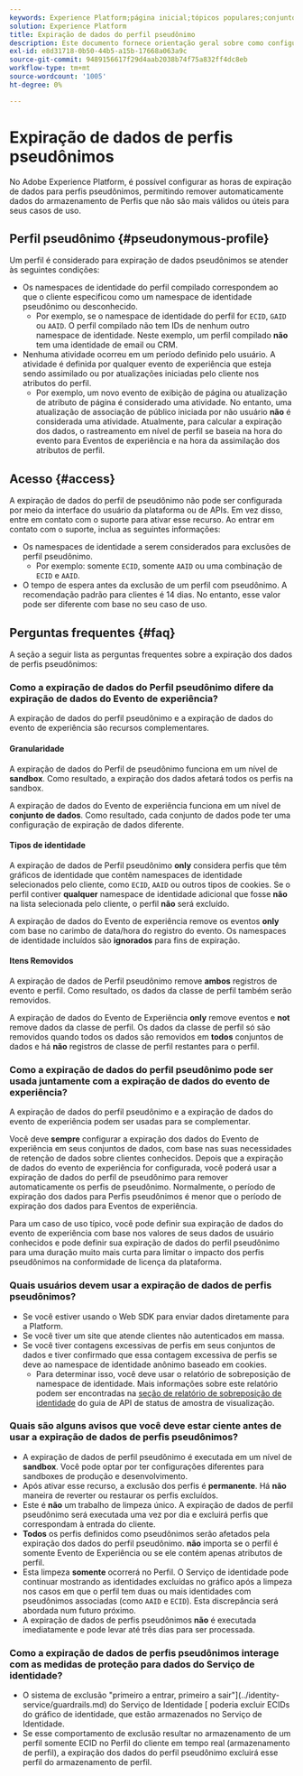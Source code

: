 ```yaml
---
keywords: Experience Platform;página inicial;tópicos populares;conjunto de dados;conjunto de dados;tempo de vida;ttl;tempo de vida;pseudônimo;perfis pseudônimos;expiração de dados;expiração;
solution: Experience Platform
title: Expiração de dados do perfil pseudônimo
description: Este documento fornece orientação geral sobre como configurar a expiração de dados para Perfis pseudônimos no Adobe Experience Platform.
exl-id: e8d31718-0b50-44b5-a15b-17668a063a9c
source-git-commit: 9489156617f29d4aab2038b74f75a832ff4dc8eb
workflow-type: tm+mt
source-wordcount: '1005'
ht-degree: 0%

---
```


# Expiração de dados de perfis pseudônimos

No Adobe Experience Platform, é possível configurar as horas de expiração de dados para perfis pseudônimos, permitindo remover automaticamente dados do armazenamento de Perfis que não são mais válidos ou úteis para seus casos de uso.

## Perfil pseudônimo {#pseudonymous-profile}

Um perfil é considerado para expiração de dados pseudônimos se atender às seguintes condições:

- Os namespaces de identidade do perfil compilado correspondem ao que o cliente especificou como um namespace de identidade pseudônimo ou desconhecido.
   - Por exemplo, se o namespace de identidade do perfil for `ECID`, `GAID` ou `AAID`. O perfil compilado não tem IDs de nenhum outro namespace de identidade. Neste exemplo, um perfil compilado **não** tem uma identidade de email ou CRM.
- Nenhuma atividade ocorreu em um período definido pelo usuário. A atividade é definida por qualquer evento de experiência que esteja sendo assimilado ou por atualizações iniciadas pelo cliente nos atributos do perfil.
   - Por exemplo, um novo evento de exibição de página ou atualização de atributo de página é considerado uma atividade. No entanto, uma atualização de associação de público iniciada por não usuário **não** é considerada uma atividade. Atualmente, para calcular a expiração dos dados, o rastreamento em nível de perfil se baseia na hora do evento para Eventos de experiência e na hora da assimilação dos atributos de perfil.

## Acesso {#access}

A expiração de dados do perfil de pseudônimo não pode ser configurada por meio da interface do usuário da plataforma ou de APIs. Em vez disso, entre em contato com o suporte para ativar esse recurso. Ao entrar em contato com o suporte, inclua as seguintes informações:

- Os namespaces de identidade a serem considerados para exclusões de perfil pseudônimo.
   - Por exemplo: somente `ECID`, somente `AAID` ou uma combinação de `ECID` e `AAID`.
- O tempo de espera antes da exclusão de um perfil com pseudônimo. A recomendação padrão para clientes é 14 dias. No entanto, esse valor pode ser diferente com base no seu caso de uso.

## Perguntas frequentes {#faq}

A seção a seguir lista as perguntas frequentes sobre a expiração dos dados de perfis pseudônimos:

### Como a expiração de dados do Perfil pseudônimo difere da expiração de dados do Evento de experiência?

A expiração de dados do perfil pseudônimo e a expiração de dados do evento de experiência são recursos complementares.

#### Granularidade

A expiração de dados do Perfil de pseudônimo funciona em um nível de **sandbox**. Como resultado, a expiração dos dados afetará todos os perfis na sandbox.

A expiração de dados do Evento de experiência funciona em um nível de **conjunto de dados**. Como resultado, cada conjunto de dados pode ter uma configuração de expiração de dados diferente.

#### Tipos de identidade

A expiração de dados de Perfil pseudônimo **only** considera perfis que têm gráficos de identidade que contêm namespaces de identidade selecionados pelo cliente, como `ECID`, `AAID` ou outros tipos de cookies. Se o perfil contiver **qualquer** namespace de identidade adicional que fosse **não** na lista selecionada pelo cliente, o perfil **não** será excluído.

A expiração de dados do Evento de experiência remove os eventos **only** com base no carimbo de data/hora do registro do evento. Os namespaces de identidade incluídos são **ignorados** para fins de expiração.

#### Itens Removidos

A expiração de dados de Perfil pseudônimo remove **ambos** registros de evento e perfil. Como resultado, os dados da classe de perfil também serão removidos.

A expiração de dados do Evento de Experiência **only** remove eventos e **not** remove dados da classe de perfil. Os dados da classe de perfil só são removidos quando todos os dados são removidos em **todos** conjuntos de dados e há **não** registros de classe de perfil restantes para o perfil.

### Como a expiração de dados do perfil pseudônimo pode ser usada juntamente com a expiração de dados do evento de experiência?

A expiração de dados do perfil pseudônimo e a expiração de dados do evento de experiência podem ser usadas para se complementar.

Você deve **sempre** configurar a expiração dos dados do Evento de experiência em seus conjuntos de dados, com base nas suas necessidades de retenção de dados sobre clientes conhecidos. Depois que a expiração de dados do evento de experiência for configurada, você poderá usar a expiração de dados do perfil de pseudônimo para remover automaticamente os perfis de pseudônimo. Normalmente, o período de expiração dos dados para Perfis pseudônimos é menor que o período de expiração dos dados para Eventos de experiência.

Para um caso de uso típico, você pode definir sua expiração de dados do evento de experiência com base nos valores de seus dados de usuário conhecidos e pode definir sua expiração de dados do perfil pseudônimo para uma duração muito mais curta para limitar o impacto dos perfis pseudônimos na conformidade de licença da plataforma.

### Quais usuários devem usar a expiração de dados de perfis pseudônimos?

- Se você estiver usando o Web SDK para enviar dados diretamente para a Platform.
- Se você tiver um site que atende clientes não autenticados em massa.
- Se você tiver contagens excessivas de perfis em seus conjuntos de dados e tiver confirmado que essa contagem excessiva de perfis se deve ao namespace de identidade anônimo baseado em cookies.
   - Para determinar isso, você deve usar o relatório de sobreposição de namespace de identidade. Mais informações sobre este relatório podem ser encontradas na [seção de relatório de sobreposição de identidade](./api/preview-sample-status.md#identity-overlap-report) do guia de API de status de amostra de visualização.

### Quais são alguns avisos que você deve estar ciente antes de usar a expiração de dados de perfis pseudônimos?

- A expiração de dados de perfil pseudônimo é executada em um nível de **sandbox**. Você pode optar por ter configurações diferentes para sandboxes de produção e desenvolvimento.
- Após ativar esse recurso, a exclusão dos perfis é **permanente**. Há **não** maneira de reverter ou restaurar os perfis excluídos.
- Este é **não** um trabalho de limpeza único. A expiração de dados de perfil pseudônimo será executada uma vez por dia e excluirá perfis que correspondam à entrada do cliente.
- **Todos** os perfis definidos como pseudônimos serão afetados pela expiração dos dados do perfil pseudônimo. **não** importa se o perfil é somente Evento de Experiência ou se ele contém apenas atributos de perfil.
- Esta limpeza **somente** ocorrerá no Perfil. O Serviço de identidade pode continuar mostrando as identidades excluídas no gráfico após a limpeza nos casos em que o perfil tem duas ou mais identidades com pseudônimos associadas (como `AAID` e `ECID`). Esta discrepância será abordada num futuro próximo.
- A expiração de dados de perfis pseudônimos **não** é executada imediatamente e pode levar até três dias para ser processada.

### Como a expiração de dados de perfis pseudônimos interage com as medidas de proteção para dados do Serviço de identidade?

- O sistema de exclusão &quot;primeiro a entrar, primeiro a sair&quot;](../identity-service/guardrails.md) do Serviço de Identidade [ poderia excluir ECIDs do gráfico de identidade, que estão armazenados no Serviço de Identidade.
- Se esse comportamento de exclusão resultar no armazenamento de um perfil somente ECID no Perfil do cliente em tempo real (armazenamento de perfil), a expiração dos dados do perfil pseudônimo excluirá esse perfil do armazenamento de perfil.
